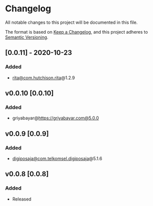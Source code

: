 # Changelog
All notable changes to this project will be documented in this file.

The format is based on [Keep a Changelog](https://keepachangelog.com/en/1.0.0/),
and this project adheres to [Semantic Versioning](https://semver.org/spec/v2.0.0.html).

<!-- ## [Unreleased] -->

## [0.0.11] - 2020-10-23
### Added
- rita@com.hutchison.rita@1.2.9

## v0.0.10 [0.0.10]
### Added
- griyabayar@https://griyabayar.com@5.0.0

## v0.0.9 [0.0.9]
### Added
- digiposaja@com.telkomsel.digiposaja@5.1.6

## v0.0.8 [0.0.8]
### Added
- Released
